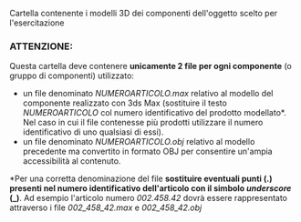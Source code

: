Cartella contenente i modelli 3D dei componenti dell'oggetto scelto per l'esercitazione  
### **ATTENZIONE:**
Questa cartella deve contenere **unicamente 2 file per ogni componente** (o gruppo di componenti) utilizzato:
* un file denominato *NUMEROARTICOLO.max* relativo al modello del componente realizzato con 3ds Max (sostituire il testo *NUMEROARTICOLO* col numero identificativo del prodotto modellato*. Nel caso in cui il file contenesse più prodotti utilizzare il numero identificativo di uno qualsiasi di essi).
* un file denominato *NUMEROARTICOLO.obj* relativo al modello precedente ma convertito in formato OBJ per consentire un'ampia accessibilità al contenuto.

*Per una corretta denominazione del file **sostituire eventuali punti (.) presenti nel numero identificativo dell'articolo con il simbolo *underscore* (_)**. Ad esempio l'articolo numero *002.458.42* dovrà essere rappresentato attraverso i file *002_458_42.max* e *002_458_42.obj*
